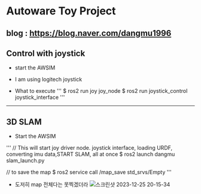 # Autoware Toy Project
blog : https://blog.naver.com/dangmu1996
---
## Control with joystick
+ start the AWSIM

+ I am using logitech joystick
+ What to execute
'''
$ ros2 run joy joy_node
$ ros2 run joystick_control joystick_interface
'''

---
## 3D SLAM
+ Start the AWSIM

'''
// This will start joy driver node. joystick interface, loading URDF, converting imu data,START SLAM, all at once
$ ros2 launch dangmu slam_launch.py

// to save the map
$ ros2 service call /map_save std_srvs/Empty
'''
+ 도저히 map 전체다는 못찍겠더라
![스크린샷 2023-12-25 20-15-34](https://github.com/rsasaki0109/lidarslam_ros2/assets/79675698/a2e4f747-0b55-4c65-8f57-44ca2abaf3cd)